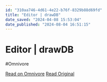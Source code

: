 ```yaml
---
id: "310aa746-4d61-4e22-b76f-8329b88d69fd"
title: "Editor | drawDB"
date_saved: "2024-04-08 15:53:04"
date_published: "2024-08-04 16:51:15"
---
```


# Editor | drawDB
#Omnivore

[Read on Omnivore](https://omnivore.app/me/editor-draw-db-18ebe32cf8c)
[Read Original](https://drawdb.vercel.app/editor)

